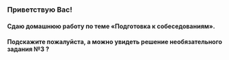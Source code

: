 ﻿### Приветствую Вас!
#### Сдаю домашнюю работу по теме «Подготовка к собеседованиям».
#### Подскажите пожалуйста, а можно увидеть решение необязательного задания №3 ?
